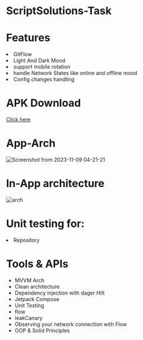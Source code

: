 # ScriptSolutions-Task
  # Features

<li> GitFlow</li>
<li> Light And Dark Mood</li>
<li> support mobile rotation </li>
<li> handle Network States like online and offline mood</li>
<li> Config changes handling </li></li>
</p>

# APK Download
  <a href="https://drive.google.com/file/d/1VbjpVg2VkHtft4SQSxVbPKD2QSeoxeoI/view?usp=sharing" rel="nofollow">Click here</a>
# App-Arch 

![Screenshot from 2023-11-09 04-21-21](https://github.com/ahmed-faroukk/ScriptSolutions-Task/assets/72602749/bcff7228-d525-4b8c-a734-41ad17005429)

# In-App architecture
![arch](https://github.com/ahmed-faroukk/AlalmiyaAlhura-Task/assets/72602749/a4a02bb5-58ca-4ac6-a9c6-153182644af5)

# Unit testing for:
<li> Repository </li>

# Tools & APIs
<ul>
  <li>MVVM Arch</li>
  <li>Clean architecture</li>
  <li>Dependency injection with dager Hilt</li>
  <li>Jetpack Compose </li>
  <li>Unit Testing</li>
  <li>flow</li>
  <li>leakCanary</li>
  <li>Observing your network connection with Flow</li>
    <li>OOP & Solid Principles</li>

</ul>
